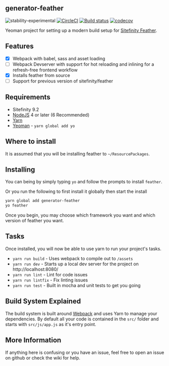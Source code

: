 ## generator-feather

![stability-experimental](https://img.shields.io/badge/stability-experimental-orange.svg) [![CircleCI](https://circleci.com/gh/Shard/generator-feather.svg?style=shield&circle-token=:circle-token)](https://circleci.com/gh/Shard/generator-feather) [![Build status](https://ci.appveyor.com/api/projects/status/51thch2f1f076o3c/branch/master?svg=true)](https://ci.appveyor.com/project/Shard/generator-feather/branch/master) [![codecov](https://codecov.io/gh/Shard/generator-feather/branch/master/graph/badge.svg)](https://codecov.io/gh/Shard/generator-feather)

Yeoman project for setting up a modern build setup for [Sitefinity Feather](http://projectfeather.sitefinity.com/).

## Features

- [X] Webpack with babel, sass and asset loading
- [ ] Webpack Devserver with support for hot reloading and inlining for a refresh-free frontend workflow
- [X] Installs feather from source
- [ ] Support for previous version of sitefinity/feather

## Requirements

- Sitefinity 9.2
- [NodeJS](https://nodejs.org/en/download/current/) 4 or later (6 Recommended)
- [Yarn](https://yarnpkg.com)
- [Yeoman](http://yeoman.io/) - `yarn global add yo`

## Where to install

It is assumed that you will be installing feather to `~/ResourcePackages`.

## Installing

You can being by simply typing `yo` and follow the prompts to install `feather`.

Or you run the following to first install it globally then start the install

```sh
yarn global add generator-feather
yo feather
```

Once you begin, you may choose which framework you want and which version of feather you want.

## Tasks

Once installed, you will now be able to use yarn to run your project's tasks.

- `yarn run build` - Uses webpack to compile out to `/assets`
- `yarn run dev`  - Starts up a local dev server for the project on http://localhost:8080/
- `yarn run lint` - Lint for code issues
- `yarn run lintfix` - Fix linting issues
- `yarn run test` - Built in mocha and unit tests to get you going

## Build System Explained

The build system is built around [Webpack](https://webpack.github.io/) and uses Yarn to manage your dependencies. By default all your code is contained in the `src/` folder and starts with `src/js/app.js` as it's entry point.

## More Information

If anything here is confusing or you have an issue, feel free to open an issue on github or check the wiki for help.
